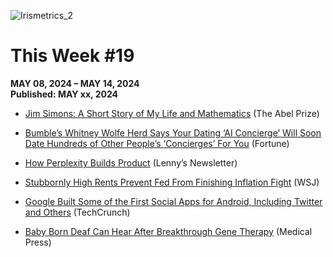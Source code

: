 ![Irismetrics_2](https://github.com/MLiserb/Public_articles/assets/144083324/e3196f91-edac-45b2-9df9-0d58594fe274)

# This Week #19

**MAY 08, 2024 – MAY 14, 2024**
<br>**Published: MAY xx, 2024**

- [Jim Simons: A Short Story of My Life and Mathematics](https://youtu.be/CTQcLi6SpX8?si=J5H9ipwii_32Do2B) (The Abel Prize)
    
- [Bumble’s Whitney Wolfe Herd Says Your Dating ‘AI Concierge’ Will Soon Date Hundreds of Other People’s ‘Concierges’ For You](https://fortune.com/2024/05/10/bumbles-whitney-wolfe-herd-dating-concierge-artificial-intelligence/) (Fortune)
    
- [How Perplexity Builds Product](https://www.lennysnewsletter.com/p/how-perplexity-builds-product) (Lenny’s Newsletter)
    
- [Stubbornly High Rents Prevent Fed From Finishing Inflation Fight](https://www.wsj.com/economy/housing/fed-inflation-rate-housing-rentals-2f28c5ba) (WSJ)
    
- [Google Built Some of the First Social Apps for Android, Including Twitter and Others](https://techcrunch.com/2024/05/09/google-built-some-of-the-first-social-apps-for-android-including-twitter-and-others/) (TechCrunch)
    
- [Baby Born Deaf Can Hear After Breakthrough Gene Therapy](https://medicalxpress.com/news/2024-05-uk-girl-groundbreaking-gene-therapy.html) (Medical Press)

